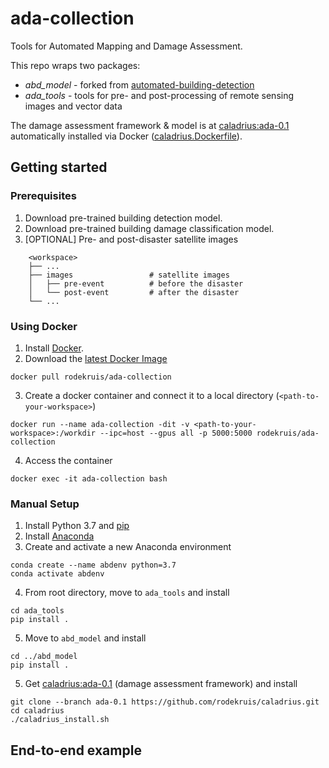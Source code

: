# ada-collection

Tools for Automated Mapping and Damage Assessment.

This repo wraps two packages:

- *abd_model* - forked from [automated-building-detection](https://github.com/rodekruis/automated-building-detection)
- *ada_tools* - tools for pre- and post-processing of remote sensing images and vector data

The damage assessment framework & model is at [caladrius:ada-0.1](https://github.com/rodekruis/caladrius/tree/ada-0.1) automatically installed via Docker ([caladrius.Dockerfile]()).

## Getting started

### Prerequisites
1. Download pre-trained building detection model.
2. Download pre-trained building damage classification model.
3. [OPTIONAL] Pre- and post-disaster satellite images
```
    <workspace>
    ├── ...
    ├── images                 # satellite images
    │   ├── pre-event          # before the disaster
    │   └── post-event         # after the disaster
    └── ...
```
### Using Docker
1. Install [Docker](https://www.docker.com/get-started).
2. Download the [latest Docker Image](https://hub.docker.com/r/rodekruis/automated-building-detection)
```
docker pull rodekruis/ada-collection
```
3. Create a docker container and connect it to a local directory (`<path-to-your-workspace>`)
```
docker run --name ada-collection -dit -v <path-to-your-workspace>:/workdir --ipc=host --gpus all -p 5000:5000 rodekruis/ada-collection
```
4. Access the container
```
docker exec -it ada-collection bash
```

### Manual Setup
1. Install Python 3.7 and [pip](https://pypi.org/project/pip/)
2. Install [Anaconda](https://www.anaconda.com/products/individual)
3. Create and activate a new Anaconda environment
```
conda create --name abdenv python=3.7 
conda activate abdenv
```
4. From root directory, move to `ada_tools` and install
```
cd ada_tools
pip install .
```
5. Move to `abd_model` and install
```
cd ../abd_model
pip install .
```
5. Get [caladrius:ada-0.1](https://github.com/rodekruis/caladrius/tree/ada-0.1) (damage assessment framework) and install
```
git clone --branch ada-0.1 https://github.com/rodekruis/caladrius.git
cd caladrius
./caladrius_install.sh
```

## End-to-end example
